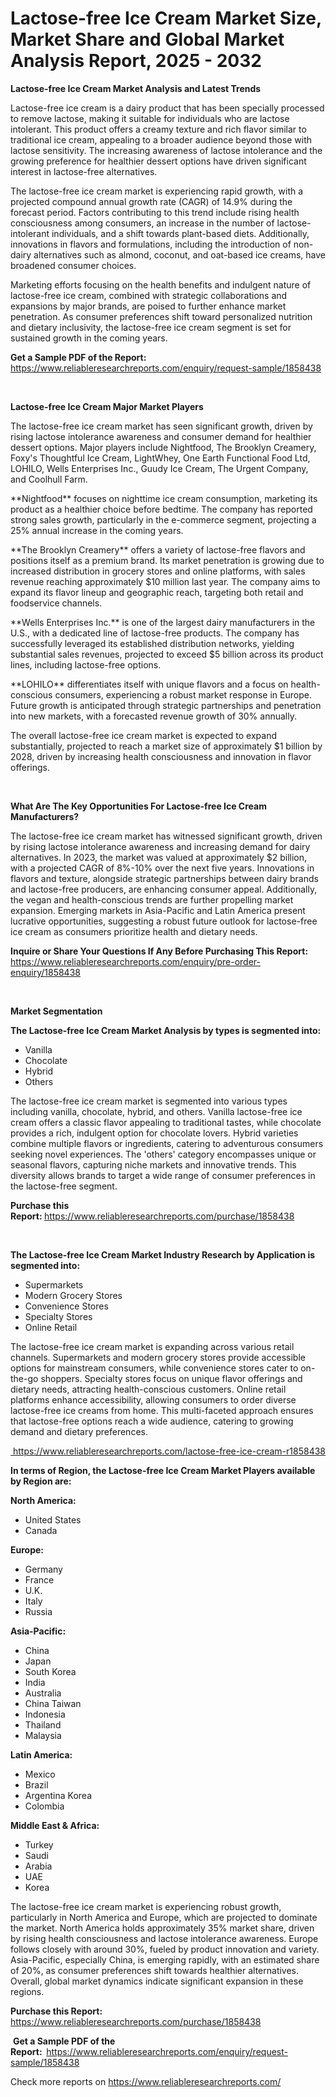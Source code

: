 <p><h1>Lactose-free Ice Cream Market Size, Market Share and Global Market Analysis Report, 2025 - 2032</h1></p><p><strong>Lactose-free Ice Cream Market Analysis and Latest Trends</strong></p>
<p><p>Lactose-free ice cream is a dairy product that has been specially processed to remove lactose, making it suitable for individuals who are lactose intolerant. This product offers a creamy texture and rich flavor similar to traditional ice cream, appealing to a broader audience beyond those with lactose sensitivity. The increasing awareness of lactose intolerance and the growing preference for healthier dessert options have driven significant interest in lactose-free alternatives.</p><p>The lactose-free ice cream market is experiencing rapid growth, with a projected compound annual growth rate (CAGR) of 14.9% during the forecast period. Factors contributing to this trend include rising health consciousness among consumers, an increase in the number of lactose-intolerant individuals, and a shift towards plant-based diets. Additionally, innovations in flavors and formulations, including the introduction of non-dairy alternatives such as almond, coconut, and oat-based ice creams, have broadened consumer choices.</p><p>Marketing efforts focusing on the health benefits and indulgent nature of lactose-free ice cream, combined with strategic collaborations and expansions by major brands, are poised to further enhance market penetration. As consumer preferences shift toward personalized nutrition and dietary inclusivity, the lactose-free ice cream segment is set for sustained growth in the coming years.</p></p>
<p><strong>Get a Sample PDF of the Report:&nbsp;</strong> <a href="https://www.reliableresearchreports.com/enquiry/request-sample/1858438?utm_campaign=2307&utm_medium=2&utm_source=Github&utm_content=ia&utm_term=15022025&utm_id=lactose-free-ice-cream">https://www.reliableresearchreports.com/enquiry/request-sample/1858438</a></p>
<p>&nbsp;</p>
<p><strong>Lactose-free Ice Cream Major Market Players</strong></p>
<p><p>The lactose-free ice cream market has seen significant growth, driven by rising lactose intolerance awareness and consumer demand for healthier dessert options. Major players include Nightfood, The Brooklyn Creamery, Foxy's Thoughtful Ice Cream, LightWhey, One Earth Functional Food Ltd, LOHILO, Wells Enterprises Inc., Guudy Ice Cream, The Urgent Company, and Coolhull Farm.</p><p>**Nightfood** focuses on nighttime ice cream consumption, marketing its product as a healthier choice before bedtime. The company has reported strong sales growth, particularly in the e-commerce segment, projecting a 25% annual increase in the coming years.</p><p>**The Brooklyn Creamery** offers a variety of lactose-free flavors and positions itself as a premium brand. Its market penetration is growing due to increased distribution in grocery stores and online platforms, with sales revenue reaching approximately $10 million last year. The company aims to expand its flavor lineup and geographic reach, targeting both retail and foodservice channels.</p><p>**Wells Enterprises Inc.** is one of the largest dairy manufacturers in the U.S., with a dedicated line of lactose-free products. The company has successfully leveraged its established distribution networks, yielding substantial sales revenues, projected to exceed $5 billion across its product lines, including lactose-free options.</p><p>**LOHILO** differentiates itself with unique flavors and a focus on health-conscious consumers, experiencing a robust market response in Europe. Future growth is anticipated through strategic partnerships and penetration into new markets, with a forecasted revenue growth of 30% annually.</p><p>The overall lactose-free ice cream market is expected to expand substantially, projected to reach a market size of approximately $1 billion by 2028, driven by increasing health consciousness and innovation in flavor offerings.</p></p>
<p>&nbsp;</p>
<p><strong>What Are The Key Opportunities For Lactose-free Ice Cream Manufacturers?</strong></p>
<p><p>The lactose-free ice cream market has witnessed significant growth, driven by rising lactose intolerance awareness and increasing demand for dairy alternatives. In 2023, the market was valued at approximately $2 billion, with a projected CAGR of 8%-10% over the next five years. Innovations in flavors and texture, alongside strategic partnerships between dairy brands and lactose-free producers, are enhancing consumer appeal. Additionally, the vegan and health-conscious trends are further propelling market expansion. Emerging markets in Asia-Pacific and Latin America present lucrative opportunities, suggesting a robust future outlook for lactose-free ice cream as consumers prioritize health and dietary needs. </p></p>
<p><strong>Inquire or Share Your Questions If Any Before Purchasing This Report:</strong> <a href="https://www.reliableresearchreports.com/enquiry/pre-order-enquiry/1858438?utm_campaign=2307&utm_medium=2&utm_source=Github&utm_content=ia&utm_term=15022025&utm_id=lactose-free-ice-cream">https://www.reliableresearchreports.com/enquiry/pre-order-enquiry/1858438</a></p>
<p>&nbsp;</p>
<p><strong>Market Segmentation</strong></p>
<p><strong>The Lactose-free Ice Cream Market Analysis by types is segmented into:</strong></p>
<p><ul><li>Vanilla</li><li>Chocolate</li><li>Hybrid</li><li>Others</li></ul></p>
<p><p>The lactose-free ice cream market is segmented into various types including vanilla, chocolate, hybrid, and others. Vanilla lactose-free ice cream offers a classic flavor appealing to traditional tastes, while chocolate provides a rich, indulgent option for chocolate lovers. Hybrid varieties combine multiple flavors or ingredients, catering to adventurous consumers seeking novel experiences. The 'others' category encompasses unique or seasonal flavors, capturing niche markets and innovative trends. This diversity allows brands to target a wide range of consumer preferences in the lactose-free segment.</p></p>
<p><strong>Purchase this Report:&nbsp;</strong><a href="https://www.reliableresearchreports.com/purchase/1858438?utm_campaign=2307&utm_medium=2&utm_source=Github&utm_content=ia&utm_term=15022025&utm_id=lactose-free-ice-cream">https://www.reliableresearchreports.com/purchase/1858438</a></p>
<p>&nbsp;</p>
<p><strong>The Lactose-free Ice Cream Market Industry Research by Application is segmented into:</strong></p>
<p><ul><li>Supermarkets</li><li>Modern Grocery Stores</li><li>Convenience Stores</li><li>Specialty Stores</li><li>Online Retail</li></ul></p>
<p><p>The lactose-free ice cream market is expanding across various retail channels. Supermarkets and modern grocery stores provide accessible options for mainstream consumers, while convenience stores cater to on-the-go shoppers. Specialty stores focus on unique flavor offerings and dietary needs, attracting health-conscious customers. Online retail platforms enhance accessibility, allowing consumers to order diverse lactose-free ice creams from home. This multi-faceted approach ensures that lactose-free options reach a wide audience, catering to growing demand and dietary preferences.</p></p>
<p><a href="https://www.reliableresearchreports.com/lactose-free-ice-cream-r1858438?utm_campaign=2307&utm_medium=2&utm_source=Github&utm_content=ia&utm_term=15022025&utm_id=lactose-free-ice-cream">&nbsp;https://www.reliableresearchreports.com/lactose-free-ice-cream-r1858438</a></p>
<p><strong>In terms of Region, the Lactose-free Ice Cream Market Players available by Region are:</strong></p>
<p>
    <p> <strong> North America: </strong>
        <ul>
            <li>United States</li>
            <li>Canada</li>
        </ul>
        </p> 
    <p> <strong> Europe: </strong>
        <ul>
            <li>Germany</li>
            <li>France</li>
            <li>U.K.</li>
            <li>Italy</li>
            <li>Russia</li>
        </ul>
        </p> 
    <p> <strong> Asia-Pacific: </strong>
        <ul>
            <li>China</li>
            <li>Japan</li>
            <li>South Korea</li>
            <li>India</li>
            <li>Australia</li>
            <li>China Taiwan</li>
            <li>Indonesia</li>
            <li>Thailand</li>
            <li>Malaysia</li>
        </ul>
        </p> 
    <p> <strong> Latin America: </strong>
        <ul>
            <li>Mexico</li>
            <li>Brazil</li>
            <li>Argentina Korea</li>
            <li>Colombia</li>
        </ul>
        </p> 
    <p> <strong> Middle East & Africa: </strong>
        <ul>
            <li>Turkey</li>
            <li>Saudi</li>
            <li>Arabia</li>
            <li>UAE</li>
            <li>Korea</li>
        </ul>
    </p>
    </p>
<p><p>The lactose-free ice cream market is experiencing robust growth, particularly in North America and Europe, which are projected to dominate the market. North America holds approximately 35% market share, driven by rising health consciousness and lactose intolerance awareness. Europe follows closely with around 30%, fueled by product innovation and variety. Asia-Pacific, especially China, is emerging rapidly, with an estimated share of 20%, as consumer preferences shift towards healthier alternatives. Overall, global market dynamics indicate significant expansion in these regions.</p></p>
<p><strong>Purchase this Report: </strong><a href="https://www.reliableresearchreports.com/purchase/1858438?utm_campaign=2307&utm_medium=2&utm_source=Github&utm_content=ia&utm_term=15022025&utm_id=lactose-free-ice-cream">https://www.reliableresearchreports.com/purchase/1858438</a></p>
<p>&nbsp;<strong>Get a Sample PDF of the Report:&nbsp;&nbsp;</strong><a href="https://www.reliableresearchreports.com/enquiry/request-sample/1858438?utm_campaign=2307&utm_medium=2&utm_source=Github&utm_content=ia&utm_term=15022025&utm_id=lactose-free-ice-cream">https://www.reliableresearchreports.com/enquiry/request-sample/1858438</a></p>
<p><strong></strong></p>
<p>Check more reports on <a href="https://www.reliableresearchreports.com/?utm_campaign=2307&utm_medium=2&utm_source=Github&utm_content=ia&utm_term=15022025&utm_id=lactose-free-ice-cream">https://www.reliableresearchreports.com/</a></p>